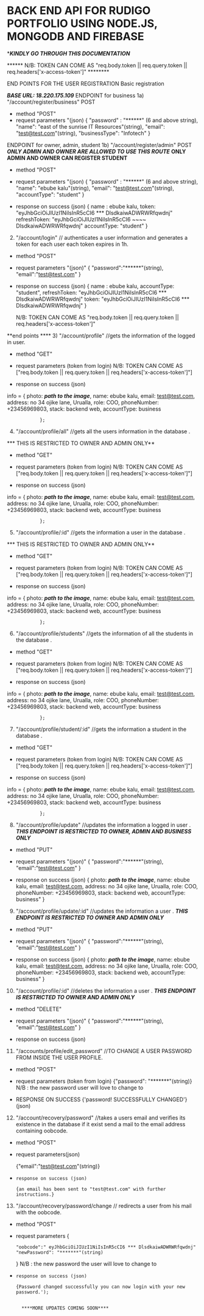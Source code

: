 BACK END API FOR RUDIGO PORTFOLIO USING NODE.JS, MONGODB  AND FIREBASE
======================================================================

******KINDLY GO THROUGH THIS DOCUMENTATION*****


 ****** N/B: TOKEN CAN COME AS "req.body.token || req.query.token || req.headers['x-access-token']" ********


END POINTS FOR THE USER REGISTRATION
Basic registration 

***BASE URL: 18.220.175.109***
ENDPOINT for business
1a) "/account/register/business" POST

*	method "POST"
*	request parameters "(json)
        {
         "password" : "******" (6 and above string),
         "name": "east of the sunrise IT Resources"(string),
          "email": "test@test.com"(string),
          "businessType": "Infotech"
         }

ENDPOINT for owner, admin, student
1b)  "/account/register/admin" POST
***ONLY ADMIN AND OWNER ARE ALLOWED TO USE THIS ROUTE***
**ONLY ADMIN AND OWNER CAN REGISTER STUDENT**
*	method "POST"
*	request parameters "(json)
        {
         "password" : "******" (6 and above string),
         "name": "ebube kalu"(string),
          "email": "test@test.com"(string),
          "accountType": "student"
         }




*   response on success (json)
        {
		        name : ebube kalu,
                token: "eyJhbGciOiJIUzI1NiIsInR5cCI6 *** DlsdkaiwADWRWRfqwdnj"
                refreshToken: "eyJhbGciOiJIUzI1NiIsInR5cCI6 ~~~~ DlsdkaiwADWRWRfqwdnj"
                accountType: "student"
				}

2) "/account/login" // authenticates a user information and generates a token for each user each token expires in 1h.

*	method "POST"
*	request parameters "(json)"
		{
		 "password":"******"(string),
		 "email":"test@test.com"
		 }

*   response on success (json)
         {
		        name : ebube kalu,
                accountType: "student",
                refreshToken: "eyJhbGciOiJIUzI1NiIsInR5cCI6 *** DlsdkaiwADWRWRfqwdnj"
		        token: "eyJhbGciOiJIUzI1NiIsInR5cCI6 *** DlsdkaiwADWRWRfqwdnj"
        }

     N/B: TOKEN CAN COME AS "req.body.token || req.query.token || req.headers['x-access-token']"


**end points ****
3) "/account/profile"  //gets the information of the logged in user.

*	method "GET"
*	request parameters (token from login)
     N/B: TOKEN CAN COME AS ["req.body.token || req.query.token || req.headers['x-access-token']"]

*   response on success (json)

info = {
                    photo: ***path to the image***,
                    name: ebube kalu,
                    email: test@test.com,
                    address: no 34 ojike lane, Urualla,
                    role: COO,
                    phoneNumber: +23456969803,
                    stack: backend web,
                    accountType: business
                   
                };


4) "/account/profile/all"  //gets all the users information in the database .

*** THIS IS RESTRICTED TO OWNER AND ADMIN ONLY**
*	method "GET"
*	request parameters (token from login)
     N/B: TOKEN CAN COME AS ["req.body.token || req.query.token || req.headers['x-access-token']"]

*   response on success (json)

info = {
                    photo: ***path to the image***,
                    name: ebube kalu,
                    email: test@test.com,
                    address: no 34 ojike lane, Urualla,
                    role: COO,
                    phoneNumber: +23456969803,
                    stack: backend web,
                    accountType: business
                   
                };

5) "/account/profile/:id"  //gets the information a user in the database .

*** THIS IS RESTRICTED TO OWNER AND ADMIN ONLY**
*	method "GET"
*	request parameters (token from login)
     N/B: TOKEN CAN COME AS ["req.body.token || req.query.token || req.headers['x-access-token']"]

*   response on success (json)

info = {
                    photo: ***path to the image***,
                    name: ebube kalu,
                    email: test@test.com,
                    address: no 34 ojike lane, Urualla,
                    role: COO,
                    phoneNumber: +23456969803,
                    stack: backend web,
                    accountType: business
                   
                };

6) "/account/profile/students"  //gets the information of all the students in the database .

*	method "GET"
*	request parameters (token from login)
     N/B: TOKEN CAN COME AS ["req.body.token || req.query.token || req.headers['x-access-token']"]

*   response on success (json)

info = {
                    photo: ***path to the image***,
                    name: ebube kalu,
                    email: test@test.com,
                    address: no 34 ojike lane, Urualla,
                    role: COO,
                    phoneNumber: +23456969803,
                    stack: backend web,
                    accountType: business
                   
                };

7) "/account/profile/student/:id"  //gets the information a student in the database .

*	method "GET"
*	request parameters (token from login)
     N/B: TOKEN CAN COME AS ["req.body.token || req.query.token || req.headers['x-access-token']"]

*   response on success (json)

info = {
                    photo: ***path to the image***,
                    name: ebube kalu,
                    email: test@test.com,
                    address: no 34 ojike lane, Urualla,
                    role: COO,
                    phoneNumber: +23456969803,
                    stack: backend web,
                    accountType: business
                   
                };

8) "/account/profile/update"  //updates the information a logged in user .
***THIS ENDPOINT IS RESTRICTED TO OWNER, ADMIN AND BUSINESS ONLY***

*	method "PUT"
*	request parameters "(json)"
		{
		 "password":"******"(string),
		 "email":"test@test.com"
		 }

*   response on success (json)
         {
		        photo: ***path to the image***,
                name: ebube kalu,
                email: test@test.com,
                address: no 34 ojike lane, Urualla,
                role: COO,
                phoneNumber: +23456969803,
                stack: backend web,
                accountType: business"
        }

9) "/account/profile/update/:id"  //updates the information a user .
***THIS ENDPOINT IS RESTRICTED TO OWNER AND ADMIN ONLY***
*	method "PUT"
*	request parameters "(json)"
		{
		 "password":"******"(string),
		 "email":"test@test.com"
		 }

*   response on success (json)
         {
		        photo: ***path to the image***,
                name: ebube kalu,
                email: test@test.com,
                address: no 34 ojike lane, Urualla,
                role: COO,
                phoneNumber: +23456969803,
                stack: backend web,
                accountType: business"
        }

10) "/account/profile/:id"  //deletes the information a user .
***THIS ENDPOINT IS RESTRICTED TO OWNER AND ADMIN ONLY***
*	method "DELETE"
*	request parameters "(json)"
		{
		 "password":"******"(string),
		 "email":"test@test.com"
		 }

*   response on success (json)
        

11) "/accounts/profile/edit_password" //TO CHANGE A USER PASSWORD FROM INSIDE THE USER PROFILE.

*   method "POST"
*	request parameters (token from login)
            {"password": "*******"(string)} N/B : the new password user will love to change to

*   RESPONSE ON SUCCESS
        {'password! SUCCESSFULLY CHANGED'}(json)


12) "/account/recovery/password"   //takes a users email and  verifies its existence in the database if it exist send a mail to the email             address containing oobcode.

*	 method "POST"
*    request parameters(json)

        {"email":"test@test.com"(string)}

*     response on success (json)

      {an email has been sent to "test@test.com" with further instructions.}


13)    "/account/recovery/password/change // redirects a user from his mail with the oobcode.

*	method "POST"
*   request parameters
       {

        "oobcode":"	eyJhbGciOiJIUzI1NiIsInR5cCI6 *** DlsdkaiwADWRWRfqwdnj"
        "newPassword": "*******"(string)

       } N/B : the new password the user will love to change to

*     response on success (json)

      {Password changed successfully you can now login with your new password.');


	    ****MORE UPDATES COMING SOON****